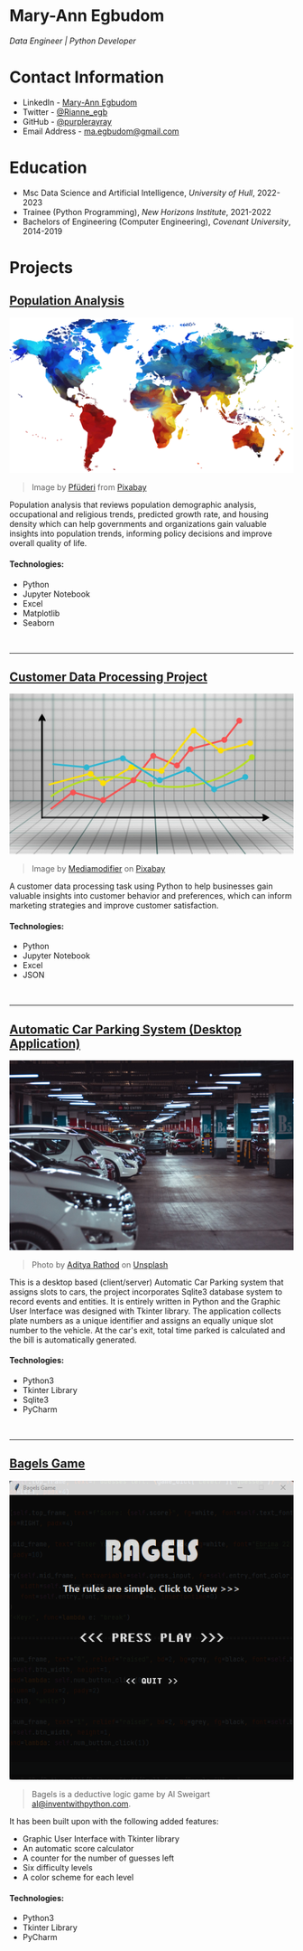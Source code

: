 # Mary-Ann Egbudom
*Data Engineer | Python Developer*

# Contact Information

- LinkedIn - [Mary-Ann Egbudom](https://www.linkedin.com/in/mary-ann-egbudom-9017b3109)
- Twitter - [@Rianne_egb](https://twitter.com/Rianne_egb)
- GitHub - [@purplerayray](https://github.com/purplerayray)
- Email Address - [ma.egbudom@gmail.com](mailto:ma.egbudom@gmail.com)

# Education
* Msc Data Science and Artificial Intelligence, *University of Hull*, 2022-2023
* Trainee (Python Programming), *New Horizons Institute*, 2021-2022
* Bachelors of Engineering (Computer Engineering), *Covenant University*, 2014-2019

# Projects
## [Population Analysis](https://github.com/purplerayray/census-analysis)
![Population Analysis](world_map.png)

> Image by <a href="https://pixabay.com/users/pfüderi-199315/?utm_source=link-attribution&amp;utm_medium=referral&amp;utm_campaign=image&amp;utm_content=1974699">Pfüderi</a> from <a href="https://pixabay.com//?utm_source=link-attribution&amp;utm_medium=referral&amp;utm_campaign=image&amp;utm_content=1974699">Pixabay</a>

Population analysis that reviews population demographic analysis, occupational and religious trends, predicted growth rate, and housing density which can help governments and organizations gain valuable insights into population trends, informing policy decisions and improve overall quality of life.

#### Technologies:

- Python
- Jupyter Notebook
- Excel
- Matplotlib
- Seaborn

<br/>

---

## [Customer Data Processing Project](https://github.com/purplerayray/customer-data-processing-project)
![Customer Data Processing Project](graph_image.jpg)

> Image by <a href="https://pixabay.com/users/mediamodifier-1567646/?utm_source=link-attribution&utm_medium=referral&utm_campaign=image&utm_content=3033203">Mediamodifier</a> on <a href="https://pixabay.com//?utm_source=link-attribution&utm_medium=referral&utm_campaign=image&utm_content=3033203">Pixabay</a>

A customer data processing task using Python to help businesses gain valuable insights into customer behavior and preferences, which can inform marketing strategies and improve customer satisfaction.

#### Technologies:

- Python
- Jupyter Notebook
- Excel
- JSON

<br/>

---

## [Automatic Car Parking System (Desktop Application)](https://github.com/purplerayray/automatic-car-parking-system)
![Automatic Car Parking System](parking_lot.jpg)

> Photo by <a href="https://unsplash.com/@adityareds?utm_source=unsplash&utm_medium=referral&utm_content=creditCopyText">Aditya Rathod</a> on <a href="https://unsplash.com/s/photos/car-park?utm_source=unsplash&utm_medium=referral&utm_content=creditCopyText">Unsplash</a>

This is a desktop based (client/server) Automatic Car Parking system that assigns slots to cars, the project incorporates Sqlite3 database system to record events and entities. It is entirely written in Python and the Graphic User Interface was designed with Tkinter library. The application collects plate numbers as a unique identifier and assigns an equally unique slot number to the vehicle. At the car's exit, total time parked is calculated and the bill is automatically generated.

#### Technologies:

- Python3
- Tkinter Library
- Sqlite3
- PyCharm

<br/>

---

## [Bagels Game](https://github.com/purplerayray/bagels-game-repo)
![Bagels Game](bagels_homepage.png)

> Bagels is a deductive logic game by Al Sweigart al@inventwithpython.com. <br/>

It has been built upon with the following added features:
- Graphic User Interface with Tkinter library
- An automatic score calculator
- A counter for the number of guesses left
- Six difficulty levels
- A color scheme for each level


#### Technologies:

- Python3
- Tkinter Library
- PyCharm

<br/>


  
